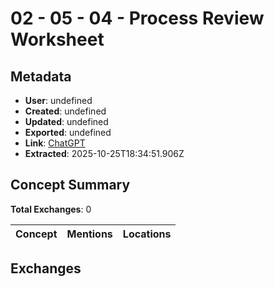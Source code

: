 # **02 - 05 - 04 - Process Review Worksheet**

## Metadata

- **User**: undefined
- **Created**: undefined
- **Updated**: undefined
- **Exported**: undefined
- **Link**: [ChatGPT](undefined)
- **Extracted**: 2025-10-25T18:34:51.906Z

## Concept Summary

**Total Exchanges**: 0

| Concept | Mentions | Locations |
|---------|----------|----------|

## Exchanges

